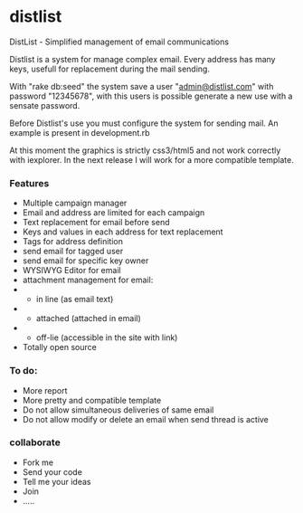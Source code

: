 distlist
========

DistList - Simplified management of email communications

Distlist is a system for manage complex email.  Every address has many keys, usefull for replacement during the mail sending.

With "rake db:seed" the system save a user "admin@distlist.com" with password "12345678", with this users is possible generate a 
new use with a sensate password.

Before Distlist's use you must configure the system for sending mail. An example is present in development.rb

At this moment the graphics is strictly css3/html5 and not work correctly with iexplorer. In the next release I will work for  a more compatible template.

### Features
* Multiple campaign manager
* Email and address are limited for each campaign
* Text replacement for email before send
* Keys and values in each address for text replacement
* Tags for address definition
* send email for tagged user
* send email for specific key owner
* WYSIWYG Editor for email
* attachment management for email:
* * in line (as email text)
* * attached (attached in email)
* * off-lie (accessible in the site with link)
* Totally open source

### To do:

* More report
* More pretty and compatible template
* Do not allow simultaneous deliveries of same email
* Do not allow modify or delete an email when send thread is active

### collaborate

* Fork me
* Send your code
* Tell me your ideas
* Join
* .....
